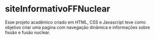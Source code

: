 # siteInformativoFFNuclear
Esse projeto acadêmico criado em HTML, CSS e Javascript teve como objetivo criar uma pagina com navegação dinâmica e informações sobre fissão e fusão nuclear.
